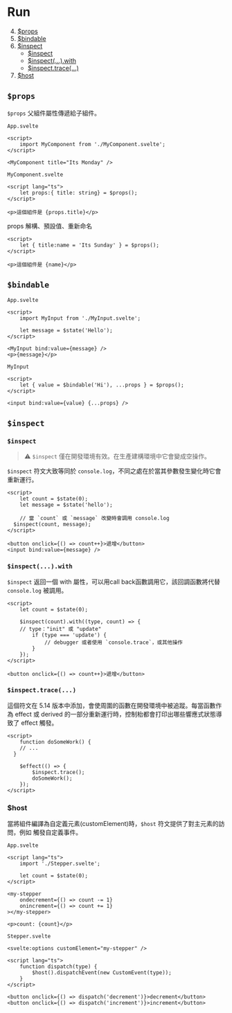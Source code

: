 # Run
4. [$props](#props)
5. [$bindable](#bindable)
6. [$inspect](#inspect)
   - [$inspect]()
   - [$inspect(...).with](#inspectwith)
   - [$inspect.trace(...)](#inspecttrace)
7. [$host](#host)

## `$props`

`$props` 父組件屬性傳遞給子組件。

`App.svelte`
```svelte
<script>
	import MyComponent from './MyComponent.svelte';
</script>

<MyComponent title="Its Monday" />
```

`MyComponent.svelte`
```svelte
<script lang="ts">
	let props:{ title: string} = $props();
</script>

<p>這個組件是 {props.title}</p>
```

props 解構、預設值、重新命名
```svelte
<script>
	let { title:name = 'Its Sunday' } = $props();
</script>

<p>這個組件是 {name}</p>
```

## `$bindable`

`App.svelte`
```svelte
<script>
	import MyInput from './MyInput.svelte';

	let message = $state('Hello');
</script>

<MyInput bind:value={message} />
<p>{message}</p>
```

`MyInput`
```svelte
<script>
	let { value = $bindable('Hi'), ...props } = $props();
</script>

<input bind:value={value} {...props} />
```

## `$inspect`
### `$inspect`
> ⚠️ `$inspect` 僅在開發環境有效。在生產建構環境中它會變成空操作。

`$inspect` 符文大致等同於 `console.log`，不同之處在於當其參數發生變化時它會重新運行。
```svelte
<script>
	let count = $state(0);
	let message = $state('hello');

	// 當 `count` 或 `message` 改變時會調用 console.log
  $inspect(count, message); 
</script>

<button onclick={() => count++}>遞增</button>
<input bind:value={message} />
```

### `$inspect(...).with`
`$inspect` 返回一個 with 屬性，可以用call back函數調用它，該回調函數將代替 `console.log` 被調用。
```svelte
<script>
	let count = $state(0);

	$inspect(count).with((type, count) => {
    // type："init" 或 "update"
		if (type === 'update') {
			// debugger 或者使用 `console.trace`，或其他操作
		}
	});
</script>

<button onclick={() => count++}>遞增</button>
```

### `$inspect.trace(...)`
這個符文在 5.14 版本中添加，會使周圍的函數在開發環境中被追蹤。每當函數作為 effect 或 derived 的一部分重新運行時，控制枱都會打印出哪些響應式狀態導致了 effect 觸發。
```svelte
<script>
	function doSomeWork() {
    // ...
  }

	$effect(() => {
		$inspect.trace();
		doSomeWork();
	});
</script>
```

### $host
當將組件編譯為自定義元素(customElement)時，`$host` 符文提供了對主元素的訪問，例如 觸發自定義事件。

`App.svelte`
```svelte
<script lang="ts">
	import './Stepper.svelte';

	let count = $state(0);
</script>

<my-stepper
	ondecrement={() => count -= 1}
	onincrement={() => count += 1}
></my-stepper>

<p>count: {count}</p>
```

`Stepper.svelte`
```svelte
<svelte:options customElement="my-stepper" />

<script lang="ts">
	function dispatch(type) {
		$host().dispatchEvent(new CustomEvent(type));
	}
</script>

<button onclick={() => dispatch('decrement')}>decrement</button>
<button onclick={() => dispatch('increment')}>increment</button>
```